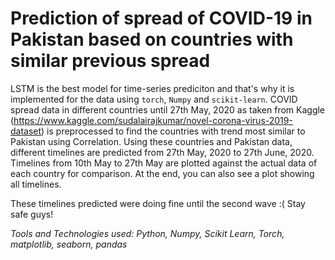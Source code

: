 # Prediction of spread of COVID-19 in Pakistan based on countries with similar previous spread
LSTM is the best model for time-series prediciton and that's why it is implemented for the data using `torch`, `Numpy` and `scikit-learn`. COVID spread data in different countries until 27th May, 2020 as taken from Kaggle (https://www.kaggle.com/sudalairajkumar/novel-corona-virus-2019-dataset) is preprocessed to find the countries with trend most similar to Pakistan using Correlation. Using these countries and Pakistan data, different timelines are predicted from 27th May, 2020 to 27th June, 2020. Timelines from 10th May to 27th May are plotted against the actual data of each country for comparison. At the end, you can also see a plot showing all timelines.

These timelines predicted were doing fine until the second wave :( Stay safe guys!

*Tools and Technologies used: Python, Numpy, Scikit Learn, Torch, matplotlib, seaborn, pandas*
